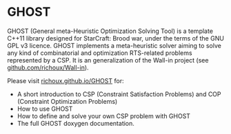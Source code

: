 GHOST
=====

GHOST (General meta-Heuristic Optimization Solving Tool) is a template C++11 library designed for StarCraft: Brood war, under the terms of the GNU GPL v3 licence.  GHOST implements a meta-heuristic solver aiming to solve any kind of combinatorial and optimization RTS-related problems represented by a CSP.  It is an generalization of the Wall-in project (see [github.com/richoux/Wall-in](https://github.com/richoux/Wall-in)).

Please visit [richoux.github.io/GHOST](http://richoux.github.io/GHOST) for:

  - A short introduction to CSP (Constraint Satisfaction Problems) and COP (Constraint Optimization Problems)
  - How to use GHOST
  - How to define and solve your own CSP problem with GHOST
  - The full GHOST doxygen documentation.